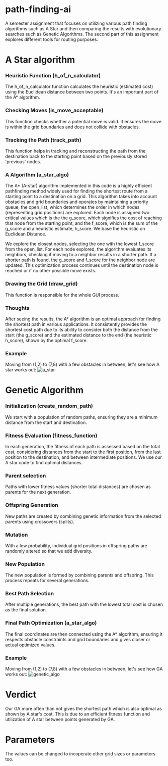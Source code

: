 # path-finding-ai
A semester assignment that focuses on utilizing various path finding algorithms such as A Star and then comparing the results with evolutionary searches such as Genetic Algorithms. The second part of this assignment explores different tools for routing purposes.

# A Star algorithm

### Heuristic Function (h_of_n_calculator)
The h_of_n_calculator function calculates the heuristic (estimated cost) using the Euclidean distance between two points. It's an important part of the A* algorithm.

### Checking Moves (is_move_acceptable)
This function checks whether a potential move is valid. It ensures the move is within the grid boundaries and does not collide with obstacles.

### Tracking the Path (track_path)
This function helps in tracking and reconstructing the path from the destination back to the starting point based on the previously stored 'previous' nodes.

### A Algorithm (a_star_algo)
The A* (A-star) algorithm implemented in this code is a highly efficient pathfinding method widely used for finding the shortest route from a starting point to a destination on a grid. This algorithm takes into account obstacles and grid boundaries and operates by maintaining a priority queue, the open_list, which determines the order in which nodes (representing grid positions) are explored. Each node is assigned two critical values which is the the g_score, which signifies the cost of reaching that node from the starting point, and the f_score, which is the sum of the g_score and a heuristic estimate, h_score. We base the heuristic on Euclidean Distance. 

We explore the closest nodes, selecting the one with the lowest f_score from the open_list. For each node explored, the algorithm evaluates its neighbors, checking if moving to a neighbor results in a shorter path. If a shorter path is found, the g_score and f_score for the neighbor node are updated. This optimization process continues until the destination node is reached or if no other possible move exists.

### Drawing the Grid (draw_grid)
This function is responsible for the whole GUI process.

### Thoughts
After seeing the results, the A* algorithm is an optimal approach for finding the shortest path in various applications. It consistently provides the shortest cost path due to its ability to consider both the distance from the start (the g_score) and the estimated distance to the end (the heuristic h_score), shown by the optimal f_score. 

### Example

Moving from (1,2) to (7,8) with a few obstacles in between, let's see how A star works out:
![a_star](https://github.com/dark-coder12/path-finding-ai/assets/82564549/6d215fba-9288-444e-9add-6167c9530888)

# Genetic Algorithm

### Initialization (create_random_path)
We start with a population of random paths, ensuring they are a minimum distance from the start and destination.

### Fitness Evaluation (fitness_function)
In each generation, the fitness of each path is assessed based on the total cost, considering distances from the start to the first position, from the last position to the destination, and between intermediate positions. We use our A star code to find optimal distances.

### Parent selection
Paths with lower fitness values (shorter total distances) are chosen as parents for the next generation.

### Offspring Generation
New paths are created by combining genetic information from the selected parents using crossovers (splits).

### Mutation
With a low probability, individual grid positions in offspring paths are randomly altered so that we add diversity.

### New Population
The new population is formed by combining parents and offspring. This process repeats for several generations.

### Best Path Selection
After multiple generations, the best path with the lowest total cost is chosen as the final solution.

### Final Path Optimization (a_star_algo)
The final coordinates are then connected using the A* algorithm, ensuring it respects obstacle constraints and grid boundaries and gives closer or actual optimized values.


### Example

Moving from (1,2) to (7,8) with a few obstacles in between, let's see how GA works out:
![genetic_algo](https://github.com/dark-coder12/path-finding-ai/assets/82564549/9cc94556-4773-4b8f-9add-6c9314d2aa7e)

# Verdict
Our GA more often than not gives the shortest path which is also optimal as shown by A star's cost. This is due to an efficient fitness function and utilization of A star between points generated by GA.

# Parameters

The values can be changed to incoperate other grid sizes or parameters too.
